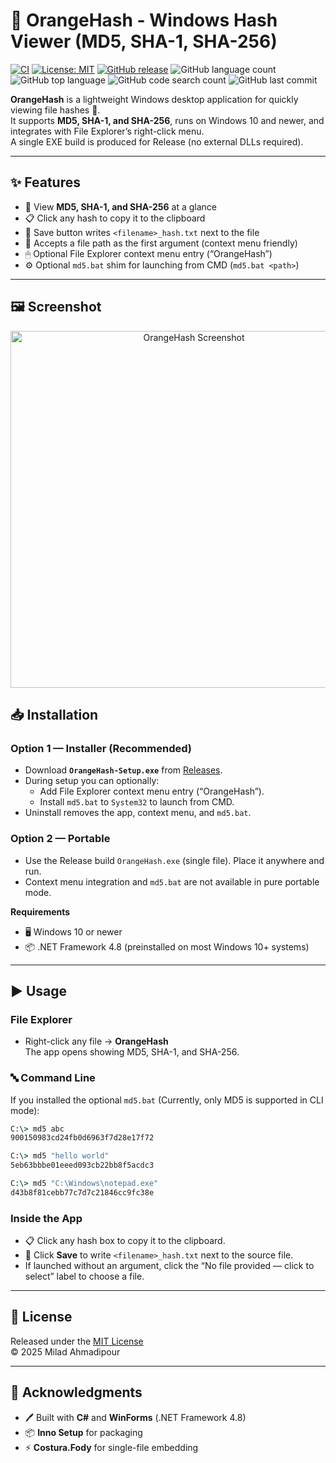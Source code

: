 # 🍊 OrangeHash - Windows Hash Viewer (MD5, SHA-1, SHA-256)

[![CI](https://github.com/xcodz/md5-bat/actions/workflows/ci.yml/badge.svg)](https://github.com/xcodz/md5-bat/actions)
[![License: MIT](https://img.shields.io/badge/License-MIT-blue.svg)](./LICENSE)
[![GitHub release](https://img.shields.io/github/v/release/xcodz/md5-bat.svg)](https://github.com/xcodz/md5-bat/releases)
<img alt="GitHub language count" src="https://img.shields.io/github/languages/count/xcodz/OrangeHash">
<img alt="GitHub top language" src="https://img.shields.io/github/languages/top/xcodz/OrangeHash">
<img alt="GitHub code search count" src="https://img.shields.io/github/search?query=OrangeHash">
<img alt="GitHub last commit" src="https://img.shields.io/github/last-commit/xcodz/OrangeHash">

**OrangeHash** is a lightweight Windows desktop application for quickly viewing file hashes 🎯.  
It supports **MD5, SHA-1, and SHA-256**, runs on Windows 10 and newer, and integrates with File Explorer’s right-click menu.  
A single EXE build is produced for Release (no external DLLs required).

---

## ✨ Features
- 🔑 View **MD5, SHA-1, and SHA-256** at a glance
- 📋 Click any hash to copy it to the clipboard
- 💾 Save button writes `<filename>_hash.txt` next to the file
- 📂 Accepts a file path as the first argument (context menu friendly)
- 🖱 Optional File Explorer context menu entry (“OrangeHash”)
- ⚙️ Optional `md5.bat` shim for launching from CMD (`md5.bat <path>`)

---

## 🖼 Screenshot

<p align="center">
  <img src="https://github.com/xcodz/md5-bat/blob/main/docs/screenshot.png" alt="OrangeHash Screenshot" width="571"/>
</p>


## 📥 Installation

### Option 1 — Installer (Recommended)
- Download **`OrangeHash-Setup.exe`** from [Releases](https://github.com/xcodz/md5-bat/releases).
- During setup you can optionally:
  - Add File Explorer context menu entry (“OrangeHash”).
  - Install `md5.bat` to `System32` to launch from CMD.
- Uninstall removes the app, context menu, and `md5.bat`.

### Option 2 — Portable
- Use the Release build `OrangeHash.exe` (single file). Place it anywhere and run.
- Context menu integration and `md5.bat` are not available in pure portable mode.

**Requirements**
- 🖥 Windows 10 or newer  
- 📦 .NET Framework 4.8 (preinstalled on most Windows 10+ systems)

---

## ▶️ Usage

### File Explorer
- Right-click any file → **OrangeHash**  
  The app opens showing MD5, SHA-1, and SHA-256.

### 🔤 Command Line
If you installed the optional `md5.bat` 
(Currently, only MD5 is supported in CLI mode):

```bat
C:\> md5 abc
900150983cd24fb0d6963f7d28e17f72

C:\> md5 "hello world"
5eb63bbbe01eeed093cb22bb8f5acdc3

C:\> md5 "C:\Windows\notepad.exe"
d43b8f81cebb77c7d7c21846cc9fc38e
```

### Inside the App
- 📋 Click any hash box to copy it to the clipboard.
- 💾 Click **Save** to write `<filename>_hash.txt` next to the source file.
- If launched without an argument, click the “No file provided — click to select” label to choose a file.

---

## 📜 License
Released under the [MIT License](./LICENSE)  
© 2025 Milad Ahmadipour

---

## 🙏 Acknowledgments
- 🖊 Built with **C#** and **WinForms** (.NET Framework 4.8)  
- 📦 **Inno Setup** for packaging  
- ⚡ **Costura.Fody** for single-file embedding  
